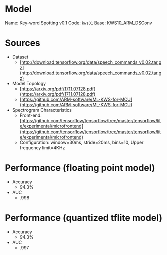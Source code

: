 # Model

Name: Key-word Spotting v0.1
Code: `kws01`
Base: KWS10_ARM_DSConv

# Sources
* Dataset
    * [http://download.tensorflow.org/data/speech_commands_v0.02.tar.gz](http://download.tensorflow.org/data/speech_commands_v0.02.tar.gz)
* Model Topology
    * [https://arxiv.org/pdf/1711.07128.pdf](https://arxiv.org/pdf/1711.07128.pdf)
    * [https://github.com/ARM-software/ML-KWS-for-MCU](https://github.com/ARM-software/ML-KWS-for-MCU)
* Spectrogram Characteristics
    * Front-end: [https://github.com/tensorflow/tensorflow/tree/master/tensorflow/lite/experimental/microfrontend](https://github.com/tensorflow/tensorflow/tree/master/tensorflow/lite/experimental/microfrontend)
    * Configuration: window=30ms, stride=20ms, bins=10, Upper frequency limit=4KHz

# Performance (floating point model)
* Accuracy
    * 94.3%
* AUC
    * .998

# Performance (quantized tflite model)
* Accuracy
    * 94.3%
* AUC
    * .997